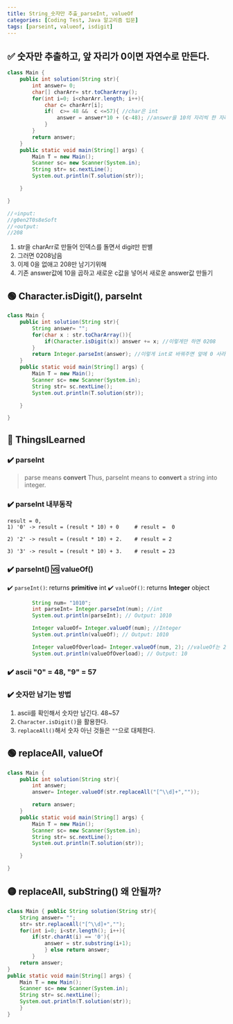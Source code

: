 ```yaml
---
title: String_숫자만 추출_parseInt, valueOf
categories: [Coding Test, Java 알고리즘 입문]
tags: [parseint, valueof, isdigit]
---
```


## ✅ 숫자만 추출하고, 앞 자리가 0이면 자연수로 만든다.

```java
class Main {
    public int solution(String str){
        int answer= 0;
        char[] charArr= str.toCharArray();
        for(int i=0; i<charArr.length; i++){
            char c= charArr[i];
            if(  c>= 48 &&  c <=57){ //char은 int
                answer = answer*10 + (c-48); //answer을 10의 자리씩 한 자리 위로 올리고, c값 더하기
            }
        }
        return answer;
    }
    public static void main(String[] args) {
        Main T = new Main();
        Scanner sc= new Scanner(System.in);
        String str= sc.nextLine();
        System.out.println(T.solution(str));

    }

}

//⭐️input:
//g0en2T0s8eSoft
//⭐️output:
//208
```

1. str을 charArr로 만들어 인덱스를 돌면서 digit만 판별 <br>
2. 그러면 0208남음 <br>
3. 이제 0을 없애고 208만 남기기위해 <br>
4. 기존 answer값에 10을 곱하고 새로운 c값을 넣어서 새로운 answer값 만들기 <br>

## 🟢 Character.isDigit(), parseInt

```java
class Main {
    public int solution(String str){
        String answer= "";
        for(char x : str.toCharArray()){
            if(Character.isDigit(x)) answer += x; //이렇게만 하면 0208
        }
        return Integer.parseInt(answer); //이렇게 int로 바꿔주면 앞에 0 사라진다
    }
    public static void main(String[] args) {
        Main T = new Main();
        Scanner sc= new Scanner(System.in);
        String str= sc.nextLine();
        System.out.println(T.solution(str));

    }

}

```

## 🔵 ThingsILearned

### ✔️ parseInt

> parse means **convert**
> Thus, parseInt means to **convert** a string into integer.

### ✔️ parseInt 내부동작

```
result = 0,
1) '0' -> result = (result * 10) + 0     # result =  0

2) '2' -> result = (result * 10) + 2.    # result = 2

3) '3' -> result = (result * 10) + 3.    # result = 23

```

### ✔️ parseInt() 🆚 valueOf()

✔️ `parseInt()`: returns **primitive** int
✔️ `valueOf()`: returns **Integer** object

```java
        String num= "1010";
        int parseInt= Integer.parseInt(num); //int
        System.out.println(parseInt); // Output: 1010

        Integer valueOf= Integer.valueOf(num); //Integer
        System.out.println(valueOf); // Output: 1010

        Integer valueOfOverload= Integer.valueOf(num, 2); //valueOf는 2진법 등 다양한 메소드 존대
        System.out.println(valueOfOverload); // Output: 10
```

### ✔️ ascii "0" = 48, "9" = 57

### ✔️ 숫자만 남기는 방법

1. ascii를 확인해서 숫자만 남긴다. 48~57
2. `Character.isDigit()`을 활용한다.
3. `replaceAll()`해서 숫자 아닌 것들은 `""`으로 대체한다.

## 🟢 replaceAll, valueOf

```java
class Main {
    public int solution(String str){
        int answer;
        answer= Integer.valueOf(str.replaceAll("[^\\d]+",""));

        return answer;
    }
    public static void main(String[] args) {
        Main T = new Main();
        Scanner sc= new Scanner(System.in);
        String str= sc.nextLine();
        System.out.println(T.solution(str));

    }

}

```

## 🟡 replaceAll, subString() 왜 안될까?

```java
class Main { public String solution(String str){
    String answer= "";
    str= str.replaceAll("[^\\d]+","");
    for(int i=0; i<str.length(); i++){
        if(str.charAt(i) == '0'){
            answer = str.substring(i+1);
            } else return answer;
        }
    return answer;
}
public static void main(String[] args) {
    Main T = new Main();
    Scanner sc= new Scanner(System.in);
    String str= sc.nextLine();
    System.out.println(T.solution(str));
    }
}
```
